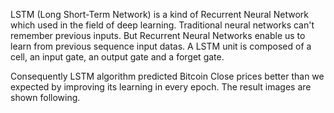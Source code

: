 LSTM (Long Short-Term Network) is a kind of Recurrent Neural Network which used in the field of deep learning. Traditional neural networks can't remember previous inputs. But Recurrent Neural Networks enable us to learn from previous sequence input datas. A LSTM unit is composed of a cell, an input gate, an output gate and a forget gate.

Consequently LSTM algorithm predicted Bitcoin Close prices better than we expected by improving its learning in every epoch. The result images are shown following.
